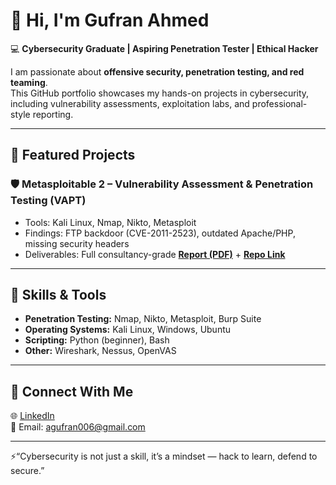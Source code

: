 # 👋 Hi, I'm Gufran Ahmed  

💻 **Cybersecurity Graduate | Aspiring Penetration Tester | Ethical Hacker**  

I am passionate about **offensive security, penetration testing, and red teaming**.  
This GitHub portfolio showcases my hands-on projects in cybersecurity, including vulnerability assessments, exploitation labs, and professional-style reporting.  

---

## 🔹 Featured Projects  

### 🛡️ Metasploitable 2 – Vulnerability Assessment & Penetration Testing (VAPT)  
- Tools: Kali Linux, Nmap, Nikto, Metasploit  
- Findings: FTP backdoor (CVE-2011-2523), outdated Apache/PHP, missing security headers  
- Deliverables: Full consultancy-grade **[Report (PDF)](https://github.com/agufran006/Metasploitable2-VAPT/tree/main/report)** + **[Repo Link](https://github.com/agufran006/Metasploitable2-VAPT)**

---

## 🔹 Skills & Tools  

- **Penetration Testing:** Nmap, Nikto, Metasploit, Burp Suite  
- **Operating Systems:** Kali Linux, Windows, Ubuntu  
- **Scripting:** Python (beginner), Bash  
- **Other:** Wireshark, Nessus, OpenVAS  

---

## 🔹 Connect With Me  
🌐 [LinkedIn](https://www.linkedin.com/in/gufran-uh/)  
📧 Email: agufran006@gmail.com 

---
⚡“Cybersecurity is not just a skill, it’s a mindset — hack to learn, defend to secure.”
